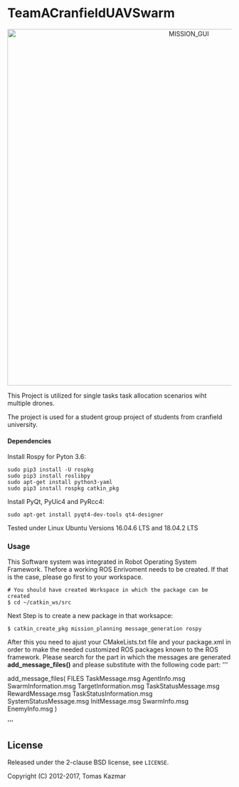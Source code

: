 # TeamACranfieldUAVSwarm

<p align=center>
<img src="https://github.com/JohannesAutenrieb/TeamACranfieldUAVSwarm/blob/master/img/GUI_MISSION_OVERVIEW.png" alt="MISSION_GUI" height=800px>
</p>


This Project is utilized for single tasks task allocation scenarios wiht multiple drones.

The project is used for a student group project of students from cranfield university.

#### Dependencies

Install Rospy for Pyton 3.6:

	sudo pip3 install -U rospkg
	sudo pip3 install roslibpy
	sudo apt-get install python3-yaml
	sudo pip3 install rospkg catkin_pkg

Install PyQt, PyUic4 and PyRcc4:

	sudo apt-get install pyqt4-dev-tools qt4-designer


Tested under Linux Ubuntu Versions 16.04.6 LTS and 18.04.2 LTS 

### Usage

This Software system was integrated in Robot Operating System Framework. Thefore a working ROS Enrivoment needs to be created. If that is the case, please go first to your workspace.

	# You should have created Workspace in which the package can be created
	$ cd ~/catkin_ws/src

Next Step is to create a new package in that worksapce:

	$ catkin_create_pkg mission_planning message_generation rospy

After this you need to ajust your CMakeLists.txt file and your package.xml in order to make the needed customized ROS packages known to the ROS framework. Please search for the part in which the messages are generated **add_message_files()**
and please substitute with the following code part:
'''
	
 add_message_files(
   FILES
   TaskMessage.msg
   AgentInfo.msg
   SwarmInformation.msg
   TargetInformation.msg
   TaskStatusMessage.msg
   RewardMessage.msg
   TaskStatusInformation.msg
   SystemStatusMessage.msg
   InitMessage.msg
   SwarmInfo.msg
   EnemyInfo.msg
)


'''



License
-------

Released under the 2-clause BSD license, see `LICENSE`.

Copyright (C) 2012-2017, Tomas Kazmar
